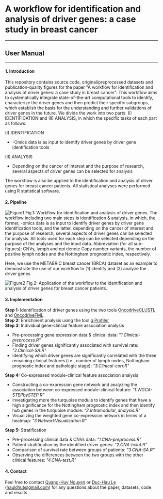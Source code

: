 # A workflow for identification and analysis of driver genes: a case study in breast cancer
---
## User Manual
---
#### 1. Introduction
This repository contains source code, original/preprocessed datasets and publication-quality figures for the paper "A workflow for identification and analysis of driver genes: a case study in breast cancer". This workflow aims to systematically integrate state-of-the-art computational tools to identify, characterize the driver genes and then predict their specific subgroups, which establish the basis for the understanding and further validations of driver genes in the future. We divide the work into two parts: (I) IDENTIFICATION and (II) ANALYSIS, in which the specific tasks of each part as follows:

(I) IDENTIFICATION
 - -Omics data is as input to identify driver genes by driver gene identification tools

(II) ANALYSIS
 - Depending on the cancer of interest and the purpose of research, several aspects of driver genes can be selected for analysis

The workflow is also be applied to the identification and analysis of driver genes for breast cancer patients. All statistical analyses were performed using R statistical software.
#### 2. Pipeline

![Figure1](https://imgur.com/ujBkHCl.png)
Fig.1: Workflow for identification and analysis of driver genes. The workflow including two main steps is identification & analysis, in which, the former, -omics data is as input to identify driver genes by driver gene identification tools, and the latter, depending on the cancer of interest and the purpose of research, several aspects of driver genes can be selected for analysis. All tools used for each step can be selected depending on the purpose of the analyses and the input data. Abbreviation (for all sub-figures): CNVs, lymph and npi denote Copy number variants, the number of positive lymph nodes and the Nottingham prognostic index, respectively.

Here, we use the METABRIC breast cancer (BRCA) dataset as an example to demonstrate the use of our workflow to (1) identify and (2) analyze the driver genes.

![Figure2](https://imgur.com/tpJceRp.png)
Fig.2: Application of the workflow to the identification and analysis of driver genes for breast cancer patients.
#### 3. Implementation
**Step 1:** Identification of driver genes using the two tools [OncodriveCLUSTL](http://bbglab.irbbarcelona.org/oncodriveclustl/analysis) and [OncodriveFML](http://bbglab.irbbarcelona.org/oncodrivefml/analysis#). </br>
**Step 2:** Enrichment analysis using the tool [g:Profiler](https://biit.cs.ut.ee/gprofiler/gost) </br>
**Step 3:** Individual gene-clincial feature association analysis
- Pre-processing gene expression data & clinical data: *"1.Clinical-preprocess.R"*
- Finding driver genes significantly associated with survival rate: *"2.Clinical-SA.R"*
- Identifying which driver genes are significantly correlated with the three remaining clinical features (i.e., number of lymph nodes, Nottingham prognostic index and pathologic stage): *"3.Clinical-corr.R"*

**Step 4:** Co-expressed module-clinical feature association analysis
- Constructing a co-expression gene network and analyzing the association between co-expressed module-clinical feature: *"1.WGCA-STEPbySTEP.R"*
- Investigating more the turquoise module to identify genes that have a high significance for the Nottingham prognostic index and then identify hub genes in the turquoise module: *"2.intramodular_analysis.R"*
- Visualizing the weighted gene co-expression network in terms of a heatmap: *"3.NetworkVisualization.R"*

**Step 5:** Stratification
- Pre-processing clinical data & CNVs data: *"1.CNA-preprocess.R"*
- Patient stratification by the identified driver genes: *"2.CNA-hclut.R"*
- Comparison of survival rate between groups of patients: *"3.CNA-SA.R"*
- Observing the differences between the two groups with the other clinical features: *"4.CNA-test.R"*

#### 4. Contact
Feel free to contact [Quang-Huy Nguyen](https://github.com/huynguyen250896) or [Duc-Hau Le](https://github.com/hauldhut) (hauldhut@gmail.com) for any questions about the paper, datasets, code and results.


